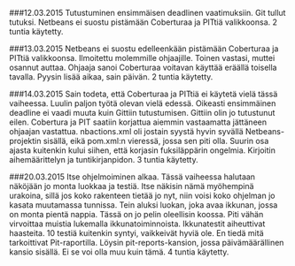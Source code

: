 ###12.03.2015
Tutustuminen ensimmäisen deadlinen vaatimuksiin. Git tullut tutuksi. Netbeans ei suostu pistämään Coberturaa ja PITtiä valikkoonsa. 2 tuntia käytetty.

###13.03.2015
Netbeans ei suostu edelleenkään pistämään Coberturaa ja PITtiä valikkoonsa. Ilmoitettu molemmille ohjaajille. Toinen vastasi, muttei osannut auttaa. Ohjaaja sanoi Coberturaa voitavan käyttää eräällä toisella tavalla. Pyysin lisää aikaa, sain päivän. 2 tuntia käytetty.

###14.03.2015
Sain todeta, että Coberturaa ja PITtiä ei käytetä vielä tässä vaiheessa. Luulin paljon työtä olevan vielä edessä. Oikeasti ensimmäinen deadline ei vaadi muuta kuin Gittiin tutustumisen. Gittiin olin jo tutustunut eilen. Cobertura ja PIT saatiin korjattua aiemmin vastaamatta jättäneen ohjaajan vastattua. nbactions.xml oli jostain syystä hyvin syvällä Netbeans-projektin sisällä, eikä pom.xml:n vieressä, jossa sen piti olla. Suurin osa ajasta kuitenkin kului siihen, että korjasin fuksiläppärin ongelmia. Kirjoitin aihemäärittelyn ja tuntikirjanpidon. 3 tuntia käytetty.

###20.03.2015
Itse ohjelmoiminen alkaa. Tässä vaiheessa halutaan näköjään jo monta luokkaa ja testiä. Itse näkisin nämä myöhempinä urakoina, sillä jos koko rakenteen tietää jo nyt, niin voisi koko ohjelman jo kasata muutamassa tunnissa. Tein aluksi luokan, joka avaa ikkunan, jossa on monta pientä nappia. Tässä on jo pelin oleellisin koossa. Piti vähän virvoittaa muistia lukemalla ikkunatoiminnoista. Ikkunatestit aiheuttivat haasteita. 10 testiä kuitenkin syntyi, vaikkeivät hyviä ole. En tiedä mitä tarkoittivat Pit-raportilla. Löysin pit-reports-kansion, jossa päivämäärällinen kansio sisällä. Ei se voi olla muu kuin tämä. 4 tuntia käytetty.
